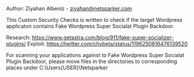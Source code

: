 Author: Ziyahan Albeniz - ziyahan@netsparker.com

This Custom Security Checks is written to check if the target Wordpress applicaton contains Fake Wordpress Super Socialat Plugin Backdoor.

Research: https://www.getastra.com/blog/911/fake-super-socializer-plugins/
Exploit: https://twitter.com/chybeta/status/1196250816476139520

For scanning your applications against to Fake Wordpress Super Socialat Plugin Backdoor, please move files in the directories to corresponding places under C:\Users\{USER}\Netsparker


